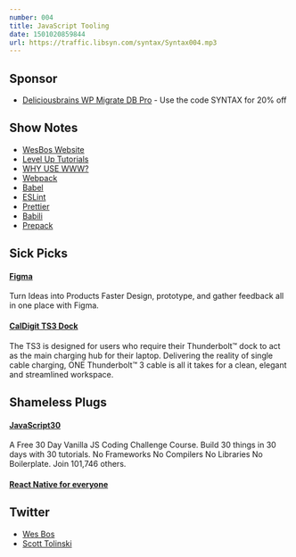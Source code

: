 ```yaml
---
number: 004
title: JavaScript Tooling
date: 1501020859844
url: https://traffic.libsyn.com/syntax/Syntax004.mp3
---
```


## Sponsor

* [Deliciousbrains WP Migrate DB Pro](https://deliciousbrains.com/syntax) - Use the code SYNTAX for 20% off

## Show Notes

* [WesBos Website](http://wesbos.com)
* [Level Up Tutorials](https://leveluptutorials.com)
* [WHY USE WWW?](http://www.yes-www.org/why-use-www/)
* [Webpack](https://webpack.github.io/)
* [Babel](https://babeljs.io/)
* [ESLint](http://eslint.org/)
* [Prettier](https://github.com/prettier/prettier)
* [Babili](https://github.com/babel/babili)
* [Prepack](https://prepack.io/)

## Sick Picks

#### [Figma](https://www.figma.com)
Turn Ideas into Products Faster
Design, prototype, and gather feedback all in one place with Figma.

#### [CalDigit TS3 Dock](http://www.caldigit.com/thunderbolt-3-dock/#TS3)
The TS3 is designed for users who require their Thunderbolt™ dock to act as the main charging hub for their laptop. Delivering the reality of single cable charging, ONE Thunderbolt™ 3 cable is all it takes for a clean, elegant and streamlined workspace.

## Shameless Plugs

#### [JavaScript30](https://javascript30.com)
A Free 30 Day Vanilla JS Coding Challenge Course. Build 30 things in 30 days with 30 tutorials.
No Frameworks No Compilers No Libraries No Boilerplate. Join 101,746 others.

#### [React Native for everyone](https://www.leveluptutorials.com/store/products/tutorials/lut-dd014)

## Twitter
* [Wes Bos](https://twitter.com/wesbos)
* [Scott Tolinski](https://twitter.com/stolinski)
